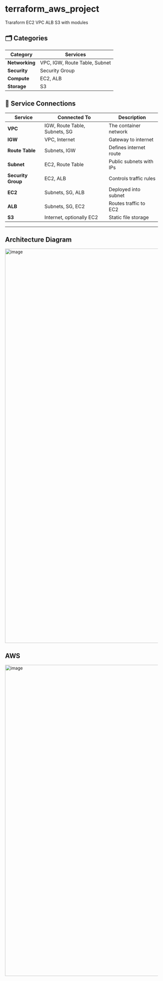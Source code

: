# terraform_aws_project
Traraform EC2 VPC ALB S3 with modules

## 🗂️ Categories
| Category       | Services                      |
| -------------- | ----------------------------- |
| **Networking** | VPC, IGW, Route Table, Subnet |
| **Security**   | Security Group                |
| **Compute**    | EC2, ALB                      |
| **Storage**    | S3                            |

## 🔌 Service Connections
| Service            | Connected To                  | Description             |
| ------------------ | ----------------------------- | ----------------------- |
| **VPC**            | IGW, Route Table, Subnets, SG | The container network   |
| **IGW**            | VPC, Internet                 | Gateway to internet     |
| **Route Table**    | Subnets, IGW                  | Defines internet route  |
| **Subnet**         | EC2, Route Table              | Public subnets with IPs |
| **Security Group** | EC2, ALB                      | Controls traffic rules  |
| **EC2**            | Subnets, SG, ALB              | Deployed into subnet    |
| **ALB**            | Subnets, SG, EC2              | Routes traffic to EC2   |
| **S3**             | Internet, optionally EC2      | Static file storage     |

---
## Architecture Diagram
<img width="2167" height="1298" alt="image" src="https://github.com/user-attachments/assets/057f2ef5-a3ac-4f08-8e3f-a43407368e6c" />

## AWS
<img width="1024" height="1024" alt="image" src="https://github.com/user-attachments/assets/5f7a974a-480a-4c26-bbb7-60874d947bfc" />


